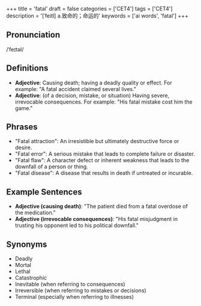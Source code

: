 +++
title = 'fatal'
draft = false
categories = ['CET4']
tags = ['CET4']
description = '[ˈfeitl] a.致命的；命运的'
keywords = ['ai words', 'fatal']
+++

## Pronunciation
/ˈfeɪtəl/

## Definitions
- **Adjective**: Causing death; having a deadly quality or effect. For example: "A fatal accident claimed several lives."
- **Adjective**: (of a decision, mistake, or situation) Having severe, irrevocable consequences. For example: "His fatal mistake cost him the game."

## Phrases
- "Fatal attraction": An irresistible but ultimately destructive force or desire.
- "Fatal error": A serious mistake that leads to complete failure or disaster.
- "Fatal flaw": A character defect or inherent weakness that leads to the downfall of a person or thing.
- "Fatal disease": A disease that results in death if untreated or incurable.

## Example Sentences
- **Adjective (causing death)**: "The patient died from a fatal overdose of the medication."
- **Adjective (irrevocable consequences)**: "His fatal misjudgment in trusting his opponent led to his political downfall."

## Synonyms
- Deadly
- Mortal
- Lethal
- Catastrophic
- Inevitable (when referring to consequences)
- Irreversible (when referring to mistakes or decisions)
- Terminal (especially when referring to illnesses)
